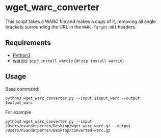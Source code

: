 # wget_warc_converter

This script takes a WARC file and makes a copy of it, removing all angle brackets surrounding the URL in the `WARC-Target-URI` headers.

## Requirements

* [Python3](https://www.python.org/downloads/)
* [warcio](https://github.com/webrecorder/warcio): `pip3 install warcio` (or `pip install warcio`)

## Usage

Base command:

```shell
python3 wget_warc_converter.py --input $input_warc --output $output_warc
```

For example

```shell
python3 wget_warc_converter.py --input /Users/nvanderperren/Desktop/wget-warc.warc.gz --output /Users/nvanderperren/Desktop/converted-warc.gz
```
